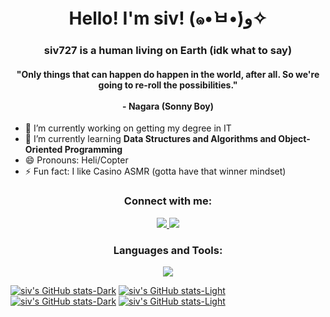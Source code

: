 <!-- ![Header](.sivbanner.png) -->
<h1 align="center"> Hello! I'm siv! (๑•̀ㅂ•́)و✧ </h1>
<h3 align="center">siv727 is a human living on Earth (idk what to say)</h3>
<h4 align="center">"Only things that can happen do happen in the world, after all. So we're going to re-roll the possibilities." <br><br> - Nagara (Sonny Boy)</h4>
<!-- <p align="center"> <img src="https://komarev.com/ghpvc/?username=dymnomz&label=Profile%20views&color=32a86d&style=flat-square&label=Profile+Views" alt="dymnomz profile view count" /> </p> -->

- 🔭 I’m currently working on getting my degree in IT
- 🌱 I’m currently learning **Data Structures and Algorithms and Object-Oriented Programming**
- 😄 Pronouns: Heli/Copter
- ⚡ Fun fact: I like Casino ASMR (gotta have that winner mindset)


<h3 align="Center">Connect with me:</h3>
<p align="center" >
<!--  <a href="https://www.linkedin.com/in/dymierborgonia/">
    <img src="https://skillicons.dev/icons?i=linkedin" />
  &bg_color=001A0C&border_radius=9.0&text_color=FFE372
  &bg_color=001A0C&border_radius=9.0&text_color=FFE372
  </a> -->
  <a href="mailto:verinkai727@gmail.com" >
    <img src="https://skillicons.dev/icons?i=gmail" />
  </a>
  <a href="https://discord.com/users/735467108875632700/">
    <img src="https://skillicons.dev/icons?i=discord" />
  </a>
</p>

<h3 align="Center">Languages and Tools:</h3>
<p align="center">
  <a href="https://skillicons.dev">
    <img src="https://skillicons.dev/icons?i=c,py,java,vscode" />
  </a>
</p>

[![siv's GitHub stats-Dark](https://github-readme-stats.vercel.app/api?username=siv727\&show_icons=true\&theme=dark#gh-dark-mode-only)](https://github.com/anuraghazra/github-readme-stats#responsive-card-theme#gh-dark-mode-only)
[![siv's GitHub stats-Light](https://github-readme-stats.vercel.app/api?username=siv727\&show_icons=true\&theme=default#gh-light-mode-only)](https://github.com/anuraghazra/github-readme-stats#responsive-card-theme#gh-light-mode-only)
[![siv's GitHub stats-Dark](https://github-readme-stats.vercel.app/api/top-langs/?username=siv727&layout=donut&theme=dark#gh-dark-mode-only)](https://github.com/anuraghazra/github-readme-stats#responsive-card-theme#gh-dark-mode-only)
[![siv's GitHub stats-Light](https://github-readme-stats.vercel.app/api/top-langs/?username=siv727&layout=donut&theme=default#gh-light-mode-only)](https://github.com/anuraghazra/github-readme-stats#responsive-card-theme#gh-light-mode-only)
